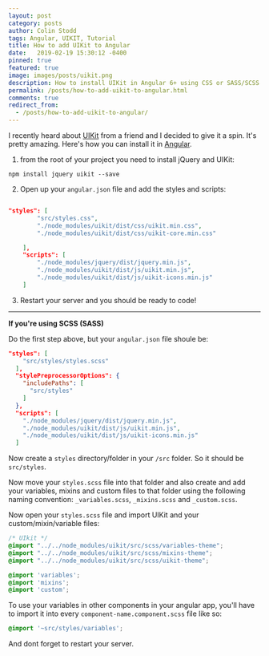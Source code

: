 ```yaml
---
layout: post
category: posts
author: Colin Stodd
tags: Angular, UIKIT, Tutorial
title: How to add UIKit to Angular
date:   2019-02-19 15:30:12 -0400
pinned: true
featured: true
image: images/posts/uikit.png
description: How to install UIKit in Angular 6+ using CSS or SASS/SCSS.
permalink: /posts/how-to-add-uikit-to-angular.html
comments: true
redirect_from:
  - /posts/how-to-add-uikit-to-angular/
---
```


I recently heard about [UIKit](https://getuikit.com/) from a friend and I decided to give it a spin. It's pretty amazing. Here's how you can install it in [Angular](https://angular.io/).

1. from the root of your project you need to install jQuery and UIKit:

`npm install jquery uikit --save`

2. Open up your `angular.json` file and add the styles and scripts:

```json

"styles": [
        "src/styles.css",
        "./node_modules/uikit/dist/css/uikit.min.css",
        "./node_modules/uikit/dist/css/uikit-core.min.css"

    ],
    "scripts": [
        "./node_modules/jquery/dist/jquery.min.js",
        "./node_modules/uikit/dist/js/uikit.min.js",
        "./node_modules/uikit/dist/js/uikit-icons.min.js"
    ]
```

3. Restart your server and you should be ready to code!

---

**If you're using SCSS (SASS)**

Do the first step above, but your `angular.json` file shoule be:

```json
"styles": [
    "src/styles/styles.scss"
  ],
  "stylePreprocessorOptions": {
    "includePaths": [
      "src/styles"
    ]
  },
  "scripts": [
    "./node_modules/jquery/dist/jquery.min.js",
    "./node_modules/uikit/dist/js/uikit.min.js",
    "./node_modules/uikit/dist/js/uikit-icons.min.js"
  ]
```

Now create a `styles` directory/folder in your `/src` folder. So it should be `src/styles`.

Now move your `styles.scss` file into that folder and also create and add your variables, mixins and custom files to that folder using the following naming convention: `_variables.scss`, `_mixins.scss` and `_custom.scss`.

Now open your `styles.scss` file and import UIKit and your custom/mixin/variable files:

```scss
/* UIkit */
@import "../../node_modules/uikit/src/scss/variables-theme";
@import "../../node_modules/uikit/src/scss/mixins-theme";
@import "../../node_modules/uikit/src/scss/uikit-theme";

@import 'variables';
@import 'mixins';
@import 'custom';
```

To use your variables in other components in your angular app, you'll have to import it into every `component-name.component.scss` file like so:

```scss
@import '~src/styles/variables';
```

And dont forget to restart your server.
